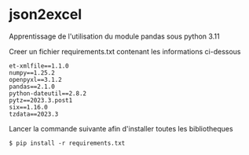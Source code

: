 # json2excel
Apprentissage de l'utilisation du module pandas sous python 3.11

Creer un fichier requirements.txt
contenant les informations ci-dessous

```
et-xmlfile==1.1.0
numpy==1.25.2
openpyxl==3.1.2
pandas==2.1.0
python-dateutil==2.8.2
pytz==2023.3.post1
six==1.16.0
tzdata==2023.3
```

Lancer la commande suivante 
afin d'installer toutes les bibliotheques

```
$ pip install -r requirements.txt
```


